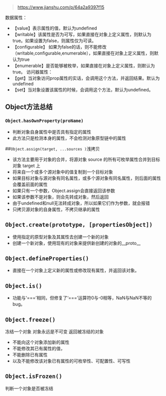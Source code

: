 > https://www.jianshu.com/p/64a2a9397f15

数据属性：
+ 【value】表示属性的值，默认为undefined
+ 【writable】该属性是否为可写，如果直接在对象上定义属性，则默认为true。如果设置为false，则属性仅为可读。
+ 【configurable】 如果为false的话，则不能修改（writable,configurable,enumerable），如果直接在对象上定义属性，则默认为true
+ 【enumerable】是否能够被枚举，如果直接在对象上定义属性，则默认为true。
访问器属性：
+ 【get】当对象访问prop属性的实话，会调用这个方法，并返回结果。默认为undefined
+ 【set】当对象设置该属性的时候，会调用这个方法，默认为undefined。

## Object方法总结
### `Object.hasOwnProperty(proName)`
+ 判断对象自身属性中是否具有指定的属性
+ 此方法只是检测本身的属性，不会检测对象原型链中的属性

##`Object.assign(target, ...sources )`浅拷贝
+ 该方法主要用于对象的合并，将源对象 source 的所有可枚举属性合并到目标对象 target 上
+ 将来自一个或多个源对象中的值复制到一个目标对象
+ 如果目标对象与源对象有同名属性，或多个源对象有同名属性，则后面的属性会覆盖前面的属性
+ 如果只有一个参数，Object.assign会直接返回该参数
+ 如果该参数不是对象，则会先转成对象，然后返回
+ 由于undefined和null无法转成对象，所以如果它们作为参数，就会报错
+ 只拷贝源对象的自身属性，不拷贝继承的属性


## `Object.create(prototype, [propertiesObject])`
+ 使用指定的原型对象及其属性去创建一个新的对象
+ 创建一个新对象，使用现有的对象来提供新创建的对象的__proto__

## `Object.defineProperties()`
+ 直接在一个对象上定义新的属性或修改现有属性，并返回该对象。

## `Object.is()`
+ 功能与‘===’相同，但修复了‘===’运算符0与-0相等，NaN与NaN不等的bug。

## `Object.freeze()`
冻结一个对象 对象永远是不可变 返回被冻结的对象
+ 不能向这个对象添加新的属性
+ 不能修改其已有属性的值，
+ 不能删除已有属性
+ 以及不能修改该对象已有属性的可枚举性、可配置性、可写性

## `Object.isFrozen()`
判断一个对象是否被冻结